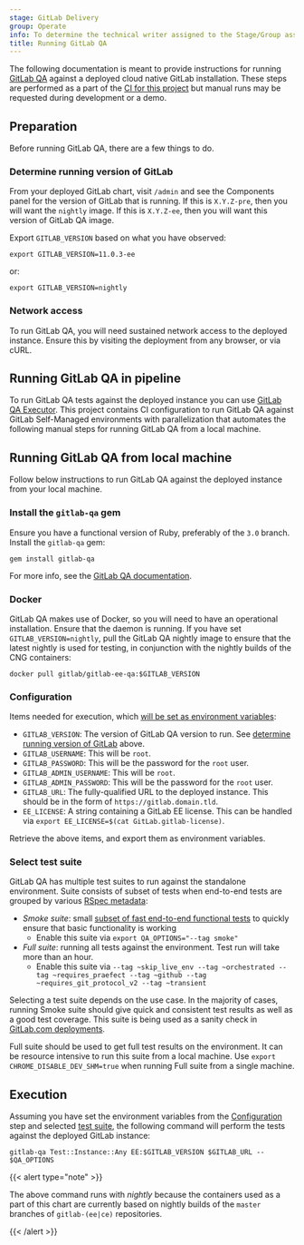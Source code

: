 ```yaml
---
stage: GitLab Delivery
group: Operate
info: To determine the technical writer assigned to the Stage/Group associated with this page, see https://handbook.gitlab.com/handbook/product/ux/technical-writing/#assignments
title: Running GitLab QA
---
```


The following documentation is meant to provide instructions for running
[GitLab QA](https://gitlab.com/gitlab-org/gitlab-qa) against a deployed cloud
native GitLab installation. These steps are performed as a part of the
[CI for this project](https://gitlab.com/gitlab-org/charts/gitlab/tree/master/.gitlab-ci.yml)
but manual runs may be requested during development or a demo.

## Preparation

Before running GitLab QA, there are a few things to do.

### Determine running version of GitLab

From your deployed GitLab chart, visit `/admin` and see the Components panel
for the version of GitLab that is running. If this is `X.Y.Z-pre`, then you
will want the `nightly` image. If this is `X.Y.Z-ee`, then you will want this
version of GitLab QA image.

Export `GITLAB_VERSION` based on what you have observed:

```shell
export GITLAB_VERSION=11.0.3-ee
```

or:

```shell
export GITLAB_VERSION=nightly
```

### Network access

To run GitLab QA, you will need sustained network access to the deployed instance.
Ensure this by visiting the deployment from any browser, or via cURL.

## Running GitLab QA in pipeline

To run GitLab QA tests against the deployed instance you can use [GitLab QA Executor](https://gitlab.com/gitlab-org/quality/gitlab-qa-executor). This project contains CI configuration to run GitLab QA against GitLab Self-Managed environments with parallelization that automates the following manual steps for running GitLab QA from a local machine.

## Running GitLab QA from local machine

Follow below instructions to run GitLab QA against the deployed instance
from your local machine.

### Install the `gitlab-qa` gem

Ensure you have a functional version of Ruby, preferably of the `3.0` branch.
Install the `gitlab-qa` gem:

```shell
gem install gitlab-qa
```

For more info, see the [GitLab QA documentation](https://gitlab.com/gitlab-org/gitlab-qa#how-can-you-use-it).

### Docker

GitLab QA makes use of Docker, so you will need to have an operational
installation. Ensure that the daemon is running. If you have set `GITLAB_VERSION=nightly`,
pull the GitLab QA nightly image to ensure that the latest nightly is used for
testing, in conjunction with the nightly builds of the CNG containers:

```shell
docker pull gitlab/gitlab-ee-qa:$GITLAB_VERSION
```

### Configuration

Items needed for execution, which
[will be set as environment variables](https://gitlab.com/gitlab-org/gitlab-qa#supported-environment-variables):

- `GITLAB_VERSION`: The version of GitLab QA version to run. See [determine running version of GitLab](#determine-running-version-of-gitlab) above.
- `GITLAB_USERNAME`: This will be `root`.
- `GITLAB_PASSWORD`: This will be the password for the `root` user.
- `GITLAB_ADMIN_USERNAME`: This will be `root`.
- `GITLAB_ADMIN_PASSWORD`: This will be the password for the `root` user.
- `GITLAB_URL`: The fully-qualified URL to the deployed instance. This should be
  in the form of `https://gitlab.domain.tld`.
- `EE_LICENSE`: A string containing a GitLab EE license. This can be handled
  via `export EE_LICENSE=$(cat GitLab.gitlab-license)`.

Retrieve the above items, and export them as environment variables.

### Select test suite

GitLab QA has multiple test suites to run against the standalone environment. Suite consists of subset of tests
when end-to-end tests are grouped by various [RSpec metadata](https://docs.gitlab.com/development/testing_guide/end_to_end/rspec_metadata_tests/):

- _Smoke suite_: small [subset of fast end-to-end functional tests](https://docs.gitlab.com/development/testing_guide/smoke/)
to quickly ensure that basic functionality is working
  - Enable this suite via `export QA_OPTIONS="--tag smoke"`
- _Full suite_: running all tests against the environment. Test run will take more than an hour.
  - Enable this suite via `--tag ~skip_live_env --tag ~orchestrated --tag ~requires_praefect --tag ~github --tag ~requires_git_protocol_v2 --tag ~transient`

Selecting a test suite depends on the use case. In the majority of cases, running
Smoke suite should give quick and consistent test results
as well as a good test coverage. This suite is being used as a sanity
check in [GitLab.com deployments](https://handbook.gitlab.com/handbook/engineering/deployments-and-releases/deployments/#gitlabcom-deployments-process).

Full suite should be used to get full test results on the environment. It can be resource
intensive to run this suite from a local machine. Use `export CHROME_DISABLE_DEV_SHM=true`
when running Full suite from a single machine.

## Execution

Assuming you have set the environment variables from the
[Configuration](#configuration) step and selected [test suite](#select-test-suite),
the following command will perform the tests against the deployed GitLab instance:

```shell
gitlab-qa Test::Instance::Any EE:$GITLAB_VERSION $GITLAB_URL -- $QA_OPTIONS
```

{{< alert type="note" >}}

The above command runs with _nightly_ because the containers used as a
part of this chart are currently based on nightly builds of the `master` branches
of `gitlab-(ee|ce)` repositories.

{{< /alert >}}
